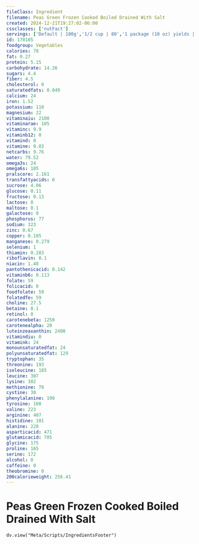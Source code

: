 ```yaml
---
fileClass: Ingredient
filename: Peas Green Frozen Cooked Boiled Drained With Salt
created: 2024-12-21T19:27:02-06:00
cssclasses: ['nutFact']
servings: ['Default | 100g','1/2 cup | 80','1 package (10 oz) yields | 253']
id: 170105
foodgroup: Vegetables
calories: 78
fat: 0.27
protein: 5.15
carbohydrate: 14.26
sugars: 4.4
fiber: 4.5
cholesterol: 0
saturatedfats: 0.049
calcium: 24
iron: 1.52
potassium: 110
magnesium: 22
vitaminaiu: 2100
vitaminarae: 105
vitaminc: 9.9
vitaminb12: 0
vitamind: 0
vitamine: 0.03
netcarbs: 9.76
water: 79.52
omega3s: 24
omega6s: 105
pralscore: 2.161
transfattyacids: 0
sucrose: 4.06
glucose: 0.11
fructose: 0.13
lactose: 0
maltose: 0.1
galactose: 0
phosphorus: 77
sodium: 323
zinc: 0.67
copper: 0.105
manganese: 0.279
selenium: 1
thiamin: 0.283
riboflavin: 0.1
niacin: 1.48
pantothenicacid: 0.142
vitaminb6: 0.113
folate: 59
folicacid: 0
foodfolate: 59
folatedfe: 59
choline: 27.5
betaine: 0.1
retinol: 0
carotenebeta: 1250
carotenealpha: 20
luteinzeaxanthin: 2400
vitamindiu: 0
vitamink: 24
monounsaturatedfat: 24
polyunsaturatedfat: 129
tryptophan: 35
threonine: 193
isoleucine: 185
leucine: 307
lysine: 302
methionine: 78
cystine: 30
phenylalanine: 190
tyrosine: 108
valine: 223
arginine: 407
histidine: 101
alanine: 228
asparticacid: 471
glutamicacid: 705
glycine: 175
proline: 165
serine: 172
alcohol: 0
caffeine: 0
theobromine: 0
200calorieweight: 256.41
---
```


# Peas Green Frozen Cooked Boiled Drained With Salt

```dataviewjs
dv.view("Meta/Scripts/IngredientsFooter")
```
